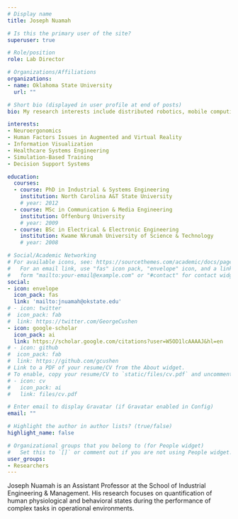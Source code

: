 ```yaml
---
# Display name
title: Joseph Nuamah

# Is this the primary user of the site?
superuser: true

# Role/position
role: Lab Director

# Organizations/Affiliations
organizations:
- name: Oklahoma State University
  url: ""

# Short bio (displayed in user profile at end of posts)
bio: My research interests include distributed robotics, mobile computing and programmable matter.

interests:
- Neuroergonomics
- Human Factors Issues in Augmented and Virtual Reality
- Information Visualization
- Healthcare Systems Engineering
- Simulation-Based Training
- Decision Support Systems

education:
  courses:
  - course: PhD in Industrial & Systems Engineering
    institution: North Carolina A&T State University
    # year: 2012
  - course: MSc in Communication & Media Engineering
    institution: Offenburg University
    # year: 2009
  - course: BSc in Electrical & Electronic Engineering
    institution: Kwame Nkrumah University of Science & Technology
    # year: 2008

# Social/Academic Networking
# For available icons, see: https://sourcethemes.com/academic/docs/page-builder/#icons
#   For an email link, use "fas" icon pack, "envelope" icon, and a link in the
#   form "mailto:your-email@example.com" or "#contact" for contact widget.
social:
- icon: envelope
  icon_pack: fas
  link: 'mailto:jnuamah@okstate.edu'
# - icon: twitter
#  icon_pack: fab
#  link: https://twitter.com/GeorgeCushen
- icon: google-scholar
  icon_pack: ai
  link: https://scholar.google.com/citations?user=W5OD1lcAAAAJ&hl=en
# - icon: github
#  icon_pack: fab
#  link: https://github.com/gcushen
# Link to a PDF of your resume/CV from the About widget.
# To enable, copy your resume/CV to `static/files/cv.pdf` and uncomment the lines below.
# - icon: cv
#   icon_pack: ai
#   link: files/cv.pdf

# Enter email to display Gravatar (if Gravatar enabled in Config)
email: ""

# Highlight the author in author lists? (true/false)
highlight_name: false

# Organizational groups that you belong to (for People widget)
#   Set this to `[]` or comment out if you are not using People widget.
user_groups:
- Researchers
---
```


Joseph Nuamah is an Assistant Professor at the School of Industrial Engineering & Management. His research focuses on quantification of human physiological and behavioral states during the performance of complex tasks in operational environments.

